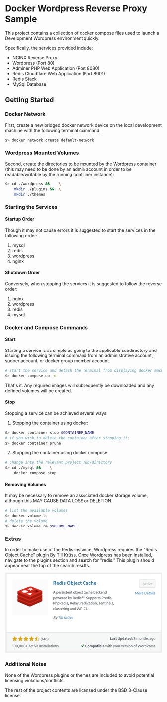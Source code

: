 # Docker Wordpress Reverse Proxy Sample

This project contains a collection of docker compose files used to launch a Development Wordpress environment quickly.

Specifically, the services provided include:
- NGINX Reverse Proxy
- Wordpress (Port 80)
- Adminer PHP Web Application (Port 8080)
- Redis Cloudflare Web Application (Port 8001)
- Redis Stack
- MySql Database

## Getting Started

### Docker Network

First, create a new bridged docker network device on the local development machine with the following terminal command:
```bash
$> docker network create default-network
```

### Wordpress Mounted Volumes

Second, create the directories to be mounted by the Wordpress container (this may need to be done by an admin account in order to be readable/writable by the running container instance):
```bash
$> cd ./wordpress &&    \
    mkdir ./plugins &&  \
    mkdir ./themes
```

### Starting the Services

#### Startup Order

Though it may not cause errors it is suggested to start the services in the following order:

1. mysql
2. redis
3. wordpress
4. nginx

#### Shutdown Order

Conversely, when stopping the services it is suggested to follow the reverse order:

1. nginx
2. wordpress
3. redis
4. mysql

### Docker and Compose Commands

#### Start

Starting a service is as simple as going to the applicable subdirectory and issuing the following terminal command from an administrative account, sudoer account, or docker group member account.

```bash
# start the service and detach the terminal from displaying docker machine logs
$> docker compose up -d
```

That's it. Any required images will subsequently be downloaded and any defined volumes will be created.

#### Stop

Stopping a service can be achieved several ways:

1. Stopping the container using docker:
```bash
$> docker container stop $CONTAINER_NAME
# if you wish to delete the container after stopping it:
$> docker container prune
```
2. Stopping the container using docker compose:
```bash
# change into the relevant project sub-directory
$> cd ./mysql &&    \
    docker compose stop
```

#### Removing Volumes

It may be necessary to remove an associated docker storage volume, although this MAY CAUSE DATA LOSS or DELETION.

```bash
# list the available volumes
$> docker volume ls
# delete the volume
$> docker volume rm $VOLUME_NAME
```

### Extras

In order to make use of the Redis instance, Wordpress requires the "Redis Object Cache" plugin By Till Krüss. Once Wordpress has been installed, navigate to the plugins section and search for "redis." This plugin should appear near the top of the search results.

<img src="./images/RedisObjectCachePlugin.png" />

### Additional Notes

None of the Wordpress plugins or themes are included to avoid potential licensing violations/conflicts.

The rest of the project contents are licensed under the BSD 3-Clause license.
